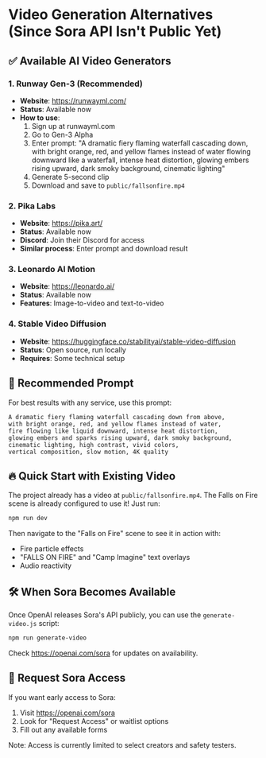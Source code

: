 # Video Generation Alternatives (Since Sora API Isn't Public Yet)

## ✅ Available AI Video Generators

### 1. **Runway Gen-3** (Recommended)
- **Website**: https://runwayml.com/
- **Status**: Available now
- **How to use**:
  1. Sign up at runwayml.com
  2. Go to Gen-3 Alpha
  3. Enter prompt: "A dramatic fiery flaming waterfall cascading down, with bright orange, red, and yellow flames instead of water flowing downward like a waterfall, intense heat distortion, glowing embers rising upward, dark smoky background, cinematic lighting"
  4. Generate 5-second clip
  5. Download and save to `public/fallsonfire.mp4`

### 2. **Pika Labs**
- **Website**: https://pika.art/
- **Status**: Available now
- **Discord**: Join their Discord for access
- **Similar process**: Enter prompt and download result

### 3. **Leonardo AI Motion**
- **Website**: https://leonardo.ai/
- **Status**: Available now
- **Features**: Image-to-video and text-to-video

### 4. **Stable Video Diffusion**
- **Website**: https://huggingface.co/stabilityai/stable-video-diffusion
- **Status**: Open source, run locally
- **Requires**: Some technical setup

## 📝 Recommended Prompt

For best results with any service, use this prompt:

```
A dramatic fiery flaming waterfall cascading down from above, 
with bright orange, red, and yellow flames instead of water, 
fire flowing like liquid downward, intense heat distortion, 
glowing embers and sparks rising upward, dark smoky background, 
cinematic lighting, high contrast, vivid colors, 
vertical composition, slow motion, 4K quality
```

## 🔥 Quick Start with Existing Video

The project already has a video at `public/fallsonfire.mp4`. The Falls on Fire scene is already configured to use it! Just run:

```bash
npm run dev
```

Then navigate to the "Falls on Fire" scene to see it in action with:
- Fire particle effects
- "FALLS ON FIRE" and "Camp Imagine" text overlays
- Audio reactivity

## 🛠️ When Sora Becomes Available

Once OpenAI releases Sora's API publicly, you can use the `generate-video.js` script:

```bash
npm run generate-video
```

Check https://openai.com/sora for updates on availability.

## 📧 Request Sora Access

If you want early access to Sora:
1. Visit https://openai.com/sora
2. Look for "Request Access" or waitlist options
3. Fill out any available forms

Note: Access is currently limited to select creators and safety testers.

